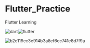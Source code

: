 # Flutter_Practice
Flutter Learning

![dart](https://github.com/littlesarker/Flutter_Practice/assets/61264159/e6695b7a-5102-4864-83f6-8ef5dc7129f8)![flutter](https://github.com/littlesarker/Flutter_Practice/assets/61264159/44a17eff-7b7d-495a-a845-dfe7a334edb8)


![b2c119ec3e914b3a8ef6ec741e8d7f9a](https://github.com/user-attachments/assets/b664ba6b-3cf2-4847-83b9-cecc0c9c82c0)
